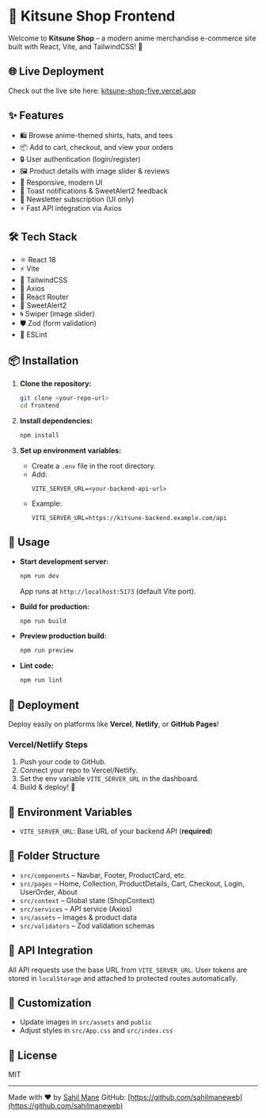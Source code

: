 # 🦊 Kitsune Shop Frontend

Welcome to **Kitsune Shop** – a modern anime merchandise e-commerce site built with React, Vite, and TailwindCSS! 🚀

## 🌐 Live Deployment
Check out the live site here: [kitsune-shop-five.vercel.app](https://kitsune-shop-five.vercel.app/)

## ✨ Features

- 🛍️ Browse anime-themed shirts, hats, and tees
- 📦 Add to cart, checkout, and view your orders
- 🔒 User authentication (login/register)
- 🖼️ Product details with image slider & reviews
- 📱 Responsive, modern UI
- 🔔 Toast notifications & SweetAlert2 feedback
- 📰 Newsletter subscription (UI only)
- ⚡ Fast API integration via Axios

## 🛠️ Tech Stack

- ⚛️ React 18
- ⚡ Vite
- 🎨 TailwindCSS
- 🔗 Axios
- 🧭 React Router
- 🍬 SweetAlert2
- 🌀 Swiper (image slider)
- 🛡️ Zod (form validation)
- 🧹 ESLint

## 📦 Installation

1. **Clone the repository:**
	 ```sh
	 git clone <your-repo-url>
	 cd frontend
	 ```

2. **Install dependencies:**
	 ```sh
	 npm install
	 ```

3. **Set up environment variables:**
	 - Create a `.env` file in the root directory.
	 - Add:
		 ```env
		 VITE_SERVER_URL=<your-backend-api-url>
		 ```
	 - Example:
		 ```env
		 VITE_SERVER_URL=https://kitsune-backend.example.com/api
		 ```

## 🚦 Usage

- **Start development server:**
	```sh
	npm run dev
	```
	App runs at `http://localhost:5173` (default Vite port).

- **Build for production:**
	```sh
	npm run build
	```

- **Preview production build:**
	```sh
	npm run preview
	```

- **Lint code:**
	```sh
	npm run lint
	```

## 🚀 Deployment

Deploy easily on platforms like **Vercel**, **Netlify**, or **GitHub Pages**!

### Vercel/Netlify Steps
1. Push your code to GitHub.
2. Connect your repo to Vercel/Netlify.
3. Set the env variable `VITE_SERVER_URL` in the dashboard.
4. Build & deploy! 🎉

## 🔑 Environment Variables

- `VITE_SERVER_URL`: Base URL of your backend API (**required**)

## 📁 Folder Structure

- `src/components` – Navbar, Footer, ProductCard, etc.
- `src/pages` – Home, Collection, ProductDetails, Cart, Checkout, Login, UserOrder, About
- `src/context` – Global state (ShopContext)
- `src/services` – API service (Axios)
- `src/assets` – Images & product data
- `src/validators` – Zod validation schemas

## 🔌 API Integration

All API requests use the base URL from `VITE_SERVER_URL`. User tokens are stored in `localStorage` and attached to protected routes automatically.

## 🎨 Customization

- Update images in `src/assets` and `public`
- Adjust styles in `src/App.css` and `src/index.css`

## 📝 License

MIT

---
Made with ❤️ by [Sahil Mane](https://github.com/sahilmaneweb)
GitHub: [https://github.com/sahilmaneweb](https://github.com/sahilmaneweb)

